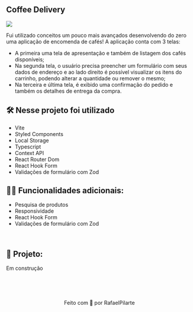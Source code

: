 ## Coffee Delivery

<img src="https://user-images.githubusercontent.com/71772559/178171983-f724d1a7-deb4-4d13-aa92-09e1cac4ec36.png" align="center" />

Fui utilizado conceitos um pouco mais avançados desenvolvendo do zero uma aplicação de encomenda de cafés! A aplicação conta com 3 telas:

<ul>
  <li>
  A primeira uma tela de apresentação e também de listagem dos cafés disponíveis;
  </li>

  <li>
  Na segunda tela, o usuário precisa preencher um formulário com seus dados de endereço e ao lado direito é possível visualizar os itens do carrinho, podendo alterar a quantidade ou remover o mesmo;
  </li>

  <li>
  Na terceira e última tela, é exibido uma confirmação do pedido e também os detalhes de entrega da compra.
  </li>
</ul>

## 🛠️ Nesse projeto foi utilizado

- Vite
- Styled Components
- Local Storage
- Typescript
- Context API
- React Router Dom
- React Hook Form
- Validações de formulário com Zod

## 👨‍💻 Funcionalidades adicionais:

- Pesquisa de produtos
- Responsividade
- React Hook Form
- Validações de formulário com Zod

<br />

## 🚧 Projeto:

Em construção

<br />

&nbsp;

<p align="center">Feito com 💙 por RafaelPilarte</p>
